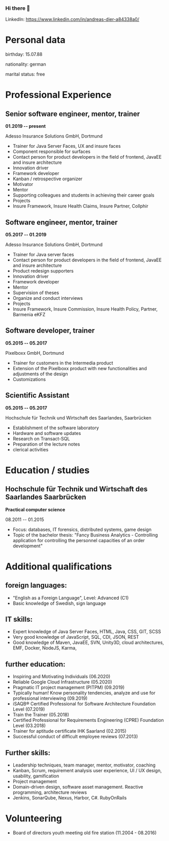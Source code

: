 ### Hi there 👋

<!--
**Prideth/Prideth** is a ✨ _special_ ✨ repository because its `README.md` (this file) appears on your GitHub profile.

Here are some ideas to get you started:

- 🔭 I’m currently working on ...
- 🌱 I’m currently learning ...
- 👯 I’m looking to collaborate on ...
- 🤔 I’m looking for help with ...
- 💬 Ask me about ...
- 📫 How to reach me: ...
- 😄 Pronouns: ...
- ⚡ Fun fact: ...
-->

LinkedIn: https://www.linkedin.com/in/andreas-dier-a84338a0/

# Personal data

birthday:  15.07.88

nationality:  german

marital status:  free

# Professional Experience

## Senior software engineer, mentor, trainer 
**01.2019 -- present**

Adesso Insurance Solutions GmbH, Dortmund
* Trainer for Java Server Faces, UX and insure faces
* Component responsible for surfaces
* Contact person for product developers in the field of frontend, JavaEE and insure architecture
* Innovation driver
* Framework developer
* Kanban / retrospective organizer
* Motivator
* Mentor
 * Supporting colleagues and students in achieving their career goals
* Projects
 * Insure Framework, Insure Health Claims, Insure Partner, Collphir

## Software engineer, mentor, trainer
**05.2017 -- 01.2019**

Adesso Insurance Solutions GmbH, Dortmund
* Trainer for Java server faces
* Contact person for product developers in the field of frontend, JavaEE and insure architecture
* Product redesign supporters
* Innovation driver
* Framework developer
* Mentor
 * Supervision of theses
 * Organize and conduct interviews
* Projects
 * Insure Framework, Insure Commission, Insure Health Policy, Partner, Barmenia eKFZ

## Software developer, trainer
**05.2015 -- 05.2017**

Pixelboxx GmbH, Dortmund
* Trainer for customers in the Intermedia product
* Extension of the Pixelboxx product with new functionalities and adjustments of the design
* Customizations


## Scientific Assistant
**05.2015 -- 05.2017** 

Hochschule für Technik und Wirtschaft des Saarlandes, Saarbrücken
* Establishment of the software laboratory
* Hardware and software updates
* Research on Transact-SQL
* Preparation of the lecture notes
* clerical activities


# Education / studies

## Hochschule für Technik und Wirtschaft des Saarlandes Saarbrücken
**Practical computer science**

08.2011 -- 01.2015

* Focus: databases, IT forensics, distributed systems, game design
* Topic of the bachelor thesis: "Fancy Business Analytics - Controlling application for controlling the personnel capacities of an order development"


# Additional qualifications

## foreign languages:
* "English as a Foreign Language", Level: Advanced (C1)
* Basic knowledge of Swedish, sign language

## IT skills:
* Expert knowledge of Java Server Faces, HTML, Java, CSS, GIT, SCSS
* Very good knowledge of JavaScript, SQL, CDI, JSON, REST
* Good knowledge of Maven, JavaEE, SVN, Unity3D, cloud architectures, EMF, Docker, NodeJS, Karma,

## further education:
* Inspiring and Motivating Individuals (06.2020)
* Reliable Google Cloud Infrastructure (05.2020)
* Pragmatic IT project management (PITPM) (09.2019)
* Typically human! Know personality tendencies, analyze and use for professional interviewing (09.2019)
* iSAQB® Certified Professional for Software Architecture Foundation Level (07.2019)
* Train the Trainer (05.2018)
* Certified Professional for Requirements Engineering (CPRE) Foundation Level (03.2018)
* Trainer for aptitude certificate IHK Saarland (02.2015)
* Successful conduct of difficult employee reviews (07.2013)

## Further skills: 
* Leadership techniques, team manager, mentor, motivator, coaching
* Kanban, Scrum, requirement analysis user experience, UI / UX design, usability, gamification
* Project management
* Domain-driven design, software asset management. Reactive programming, architecture reviews
* Jenkins, SonarQube, Nexus, Harbor, C#. RubyOnRails

# Volunteering
* Board of directors youth meeting old fire station (11.2004 - 08.2016)
